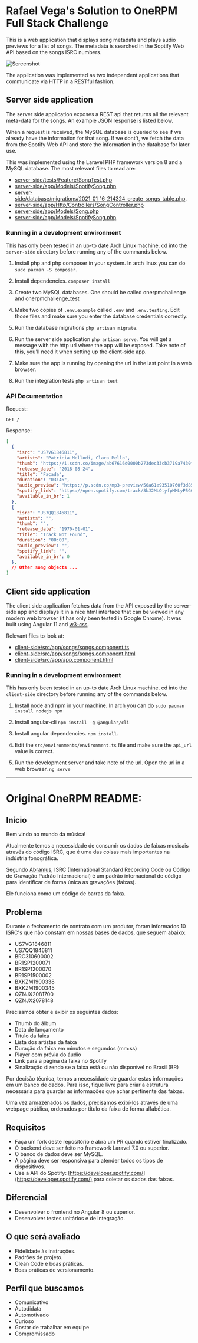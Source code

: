 # Rafael Vega's Solution to OneRPM Full Stack Challenge

This is a web application that displays song metadata and plays audio previews for a list of songs. The metadata is searched in the Soptify Web API based on the songs ISRC numbers.

![Screenshot](client-side/src/assets/screenshot.png)

The application was implemented as two independent applications that communicate via HTTP in a RESTful fashion.

## Server side application

The server side application exposes a REST api that returns all the relevant meta-data for the songs. An example JSON response is listed below.

When a request is received, the MySQL database is queried to see if we already have the information for that song. If we dont't, we fetch the data from the Spotify Web API and store the information in the database for later use.

This was implemented using the Laravel PHP framework version 8 and a MySQL database. The most relevant files to read are:

* [server-side/tests/Feature/SongTest.php](server-side/tests/Feature/SongTest.php)
* [server-side/app/Models/SpotifySong.php](server-side/app/Models/SpotifySong.php)
* [server-side/database/migrations/2021_01_16_214324_create_songs_table.php](server-side/database/migrations/2021_01_16_214324_create_songs_table.php).
* [server-side/app/Http/Controllers/SongController.php](server-side/app/Http/Controllers/SongController.php)
* [server-side/app/Models/Song.php](server-side/app/Models/Song.php)
* [server-side/app/Models/SpotifySong.php](server-side/app/Models/SpotifySong.php)

### Running in a development environment

This has only been tested in an up-to date Arch Linux machine. cd into the `server-side` directory before running any of the commands below.

1. Install php and php composer in your system. In arch linux you can do `sudo pacman -S composer`.

1. Install dependencies. `composer install`

1. Create two MySQL databases. One should be called onerpmchallenge and onerpmchallenge_test

1. Make two copies of `.env.example` called `.env` and `.env.testing`. Edit those files and make sure you enter the database credentials correctly.

1. Run the database migrations `php artisan migrate`.

1. Run the server side application `php artisan serve`. You will get a message with the http url where the app will be exposed. Take note of this, you'll need it when setting up the client-side app.

1. Make sure the app is running by opening the url in the last point in a web browser.

1. Run the integration tests `php artisan test`

### API Documentation

Request: 

`GET /`

Response:

```json
[
  {
    "isrc": "US7VG1846811",
    "artists": "Patricia Mellodi, Clara Mello",
    "thumb": "https://i.scdn.co/image/ab67616d0000b273dec33cb3719a7430f8beee9b",
    "release_date": "2018-08-24",
    "title": "Facada",
    "duration": "03:46",
    "audio_preview": "https://p.scdn.co/mp3-preview/50a61e93510760f3d853f55231bbec76d04f274f?cid=2ba67ae1b86847f38c70ca85f90ededf",
    "spotify_link": "https://open.spotify.com/track/3bJ2MLOtyfpMMLyP5GGjES",
    "available_in_br": 1
  },
  {
    "isrc": "US7QQ1846811",
    "artists": "",
    "thumb": "",
    "release_date": "1970-01-01",
    "title": "Track Not Found",
    "duration": "00:00",
    "audio_preview": "",
    "spotify_link": "",
    "available_in_br": 0
  },
  // Other song objects ...
]
```

## Client side application

The client side application fetches data from the API exposed by the server-side app and displays it in a nice html interface that can be viewed in any modern web browser (it has only been tested in Google Chrome). It was built using Angular 11 and [w3-css](https://www.w3schools.com/w3css/defaulT.asp).

Relevant files to look at:

* [client-side/src/app/songs/songs.component.ts](client-side/src/app/songs/songs.component.ts)
* [client-side/src/app/songs/songs.component.html](client-side/src/app/songs/songs.component.html)
* [client-side/src/app/app.component.html](client-side/src/app/app.component.html)

### Running in a development environment

This has only been tested in an up-to date Arch Linux machine. cd into the `client-side` directory before running any of the commands below.

1. Install node and npm in your machine. In arch you can do `sudo pacman install nodejs npm`

1. Install angular-cli `npm install -g @angular/cli`

1. Install angular dependencies. `npm install`.

1. Edit the `src/environments/environment.ts` file and make sure the `api_url` value is correct.

1. Run the development server and take note of the url. Open the url in a web browser. `ng serve`

<hr/>

# Original OneRPM README:

## Início

Bem vindo ao mundo da música!

Atualmente temos a necessidade de consumir os dados de faixas musicais através do código ISRC, que é uma das coisas mais importantes na indústria fonográfica.

Segundo [Abramus](https://www.abramus.org.br/musica/isrc/), ISRC (International Standard Recording Code ou Código de Gravação Padrão Internacional) é um padrão internacional de código para identificar de forma única as gravações (faixas).

Ele funciona como um código de barras da faixa.


## Problema

Durante o fechamento de contrato com um produtor, foram informados 10 ISRC's que não constam em nossas bases de dados, que seguem abaixo:

* US7VG1846811
* US7QQ1846811
* BRC310600002
* BR1SP1200071
* BR1SP1200070
* BR1SP1500002
* BXKZM1900338
* BXKZM1900345
* QZNJX2081700
* QZNJX2078148

Precisamos obter e exibir os seguintes dados:

* Thumb do álbum
* Data de lançamento
* Título da faixa
* Lista dos artistas da faixa
* Duração da faixa em minutos e segundos (mm:ss)
* Player com prévia do áudio
* Link para a página da faixa no Spotify
* Sinalização dizendo se a faixa está ou não disponível no Brasil (BR)

Por decisão técnica, temos a necessidade de guardar estas informações em um banco de dados. Para isso, fique livre para criar a estrutura necessária para guardar as informações que achar pertinente das faixas.

Uma vez armazenados os dados, precisamos exibí-los através de uma webpage pública, ordenados por título da faixa de forma alfabética.


## Requisitos

* Faça um fork deste repositório e abra um PR quando estiver finalizado.
* O backend deve ser feito no framework Laravel 7.0 ou superior.
* O banco de dados deve ser MySQL.
* A página deve ser responsiva para atender todos os tipos de dispositivos.
* Use a API do Spotify: [https://developer.spotify.com/](https://developer.spotify.com/) para coletar os dados das faixas.


## Diferencial

* Desenvolver o frontend no Angular 8 ou superior.
* Desenvolver testes unitários e de integração.


## O que será avaliado

* Fidelidade às instruções.
* Padrões de projeto.
* Clean Code e boas práticas.
* Boas práticas de versionamento.


## Perfil que buscamos

* Comunicativo
* Autodidata
* Automotivado
* Curioso
* Gostar de trabalhar em equipe
* Compromissado
